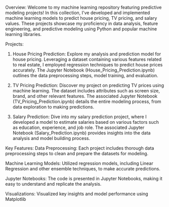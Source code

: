 Overview:
Welcome to my machine learning repository featuring predictive modeling projects! In this collection, I've developed and implemented machine learning models to predict house pricing, TV pricing, and salary values. These projects showcase my proficiency in data analysis, feature engineering, and predictive modeling using Python and popular machine learning libraries.

Projects:
1. House Pricing Prediction:
Explore my analysis and prediction model for house pricing. Leveraging a dataset containing various features related to real estate, I employed regression techniques to predict house prices accurately. The Jupyter Notebook (House_Pricing_Prediction.ipynb) outlines the data preprocessing steps, model training, and evaluation.

2. TV Pricing Prediction:
Discover my project on predicting TV prices using machine learning. The dataset includes attributes such as screen size, brand, and other relevant features. The associated Jupyter Notebook (TV_Pricing_Prediction.ipynb) details the entire modeling process, from data exploration to making predictions.

3. Salary Prediction:
Dive into my salary prediction project, where I developed a model to estimate salaries based on various factors such as education, experience, and job role. The associated Jupyter Notebook (Salary_Prediction.ipynb) provides insights into the data analysis and model building process.

Key Features:
Data Preprocessing: Each project includes thorough data preprocessing steps to clean and prepare the datasets for modeling.

Machine Learning Models: Utilized regression models, including Linear Regression and other ensemble techniques, to make accurate predictions.

Jupyter Notebooks: The code is presented in Jupyter Notebooks, making it easy to understand and replicate the analysis.

Visualizations: Visualized key insights and model performance using Matplotlib

